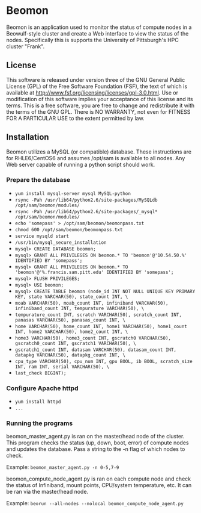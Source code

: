 Beomon
======

Beomon is an application used to monitor the status of compute nodes in a
Beowulf-style cluster and create a Web interface to view the status of the
nodes.  Specifically this is supports the University of Pittsburgh's HPC 
cluster "Frank".

License
-------

This software is released under version three of the GNU General Public License (GPL) of the
Free Software Foundation (FSF), the text of which is available at http://www.fsf.org/licensing/licenses/gpl-3.0.html.
Use or modification of this software implies your acceptance of this license and its terms.
This is a free software, you are free to change and redistribute it with the terms of the GNU GPL.
There is NO WARRANTY, not even for FITNESS FOR A PARTICULAR USE to the extent permitted by law.

Installation
------------

Beomon utilizes a MySQL (or compatible) database.  These instructions are for
RHLE6/CentOS6 and assumes /opt/sam is available to all nodes.  Any Web server
capable of running a python script should work.

### Prepare the database
* `yum install mysql-server mysql MySQL-python`
* `rsync -Pah /usr/lib64/python2.6/site-packages/MySQLdb /opt/sam/beomon/modules/`
* `rsync -Pah /usr/lib64/python2.6/site-packages/_mysql* /opt/sam/beomon/modules/`
* `echo 'somepass' > /opt/sam/beomon/beomonpass.txt`
* `chmod 600 /opt/sam/beomon/beomonpass.txt`
* `service mysqld start`
* `/usr/bin/mysql_secure_installation`
* `mysql> CREATE DATABASE beomon;`
* `mysql> GRANT ALL PRIVILEGES ON beomon.* TO 'beomon'@'10.54.50.%' IDENTIFIED BY 'somepass';`
* `mysql> GRANT ALL PRIVILEGES ON beomon.* TO 'beomon'@'%.francis.sam.pitt.edu' IDENTIFIED BY 'somepass';`
* `mysql> FLUSH PRIVILEGES;`
* `mysql> USE beomon;`
* `mysql> CREATE TABLE beomon (node_id INT NOT NULL UNIQUE KEY PRIMARY KEY, state VARCHAR(50), state_count INT, \`
* `moab VARCHAR(50), moab_count INT, infiniband VARCHAR(50), infiniband_count INT, tempurature VARCHAR(50), \`
* `tempurature_count INT, scratch VARCHAR(50), scratch_count INT, panasas VARCHAR(50), panasas_count INT, \`
* `home VARCHAR(50), home_count INT, home1 VARCHAR(50), home1_count INT, home2 VARCHAR(50), home2_count INT, \`
* `home3 VARCHAR(50), home3_count INT, gscratch0 VARCHAR(50), gscratch0_count INT, gscratch1 VARCHAR(50), \`
* `gscratch1_count INT, datasam VARCHAR(50), datasam_count INT, datapkg VARCHAR(50), datapkg_count INT, \`
* `cpu_type VARCHAR(50), cpu_num INT, gpu BOOL, ib BOOL, scratch_size INT, ram INT, serial VARCHAR(50), \`
* `last_check BIGINT);`


### Configure Apache httpd

* `yum install httpd`
* `...`

### Running the programs

beomon_master_agent.py is ran on the master/head node of the cluster.  This 
program checks the status (up, down, boot, error) of compute nodes and 
updates the database.  Pass a string to the -n flag of which nodes to check.

Example: `beomon_master_agent.py -n 0-5,7-9`

beomon_compute_node_agent.py is ran on each compute node and check the status
of Infiniband, mount points, CPU/system temperature, etc.  It can be ran via
the master/head node.

Example: `beorun --all-nodes --nolocal beomon_compute_node_agent.py`
